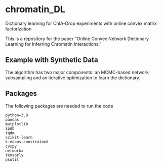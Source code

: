 # chromatin_DL
Dictionary learning for ChIA-Drop experiments with online convex matrix factorization

This is a repository for the paper "Online Convex Network Dictionary Learning for Inferring
Chromatin Interactions."

## Example with Synthetic Data

The algorithm has two major components: an MCMC-based network subsampling and an iterative optimization to learn the dictionary.

## Packages
The following packages are needed to run the code
```
python=3.8
pandas
matplotlib
ipdb
tqdm
scikit-learn
k-means-constrained
cvxpy
networkx
tensorly
psutil
```
